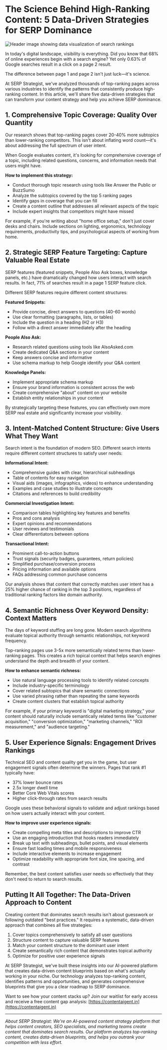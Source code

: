 # The Science Behind High-Ranking Content: 5 Data-Driven Strategies for SERP Dominance

![Header image showing data visualization of search rankings](https://images.unsplash.com/photo-1551288049-bebda4e38f71?ixlib=rb-4.0.3&ixid=M3wxMjA3fDB8MHxwaG90by1wYWdlfHx8fGVufDB8fHx8fA%3D%3D&auto=format&fit=crop&w=2070&q=80)

In today's digital landscape, visibility is everything. Did you know that 68% of online experiences begin with a search engine? Yet only 0.63% of Google searches result in a click on a page 2 result.

The difference between page 1 and page 2 isn't just luck—it's science.

At SERP Strategist, we've analyzed thousands of top-ranking pages across various industries to identify the patterns that consistently produce high-ranking content. In this article, we'll share five data-driven strategies that can transform your content strategy and help you achieve SERP dominance.

## 1. Comprehensive Topic Coverage: Quality Over Quantity

Our research shows that top-ranking pages cover 20-40% more subtopics than lower-ranking competitors. This isn't about inflating word count—it's about addressing the full spectrum of user intent.

When Google evaluates content, it's looking for comprehensive coverage of a topic, including related questions, concerns, and information needs that users might have.

**How to implement this strategy:**
- Conduct thorough topic research using tools like Answer the Public or BuzzSumo
- Analyze the subtopics covered by the top 5 ranking pages
- Identify gaps in coverage that you can fill
- Create a content outline that addresses all relevant aspects of the topic
- Include expert insights that competitors might have missed

For example, if you're writing about "home office setup," don't just cover desks and chairs. Include sections on lighting, ergonomics, technology requirements, productivity tips, and psychological aspects of working from home.

## 2. Strategic SERP Feature Targeting: Capture Valuable Real Estate

SERP features (featured snippets, People Also Ask boxes, knowledge panels, etc.) have dramatically changed how users interact with search results. In fact, 71% of searches result in a page 1 SERP feature click.

Different SERP features require different content structures:

**Featured Snippets:**
- Provide concise, direct answers to questions (40-60 words)
- Use clear formatting (paragraphs, lists, or tables)
- Include the question in a heading (H2 or H3)
- Follow with a direct answer immediately after the heading

**People Also Ask:**
- Research related questions using tools like AlsoAsked.com
- Create dedicated Q&A sections in your content
- Keep answers concise and informative
- Use schema markup to help Google identify your Q&A content

**Knowledge Panels:**
- Implement appropriate schema markup
- Ensure your brand information is consistent across the web
- Create comprehensive "about" content on your website
- Establish entity relationships in your content

By strategically targeting these features, you can effectively own more SERP real estate and significantly increase your visibility.

## 3. Intent-Matched Content Structure: Give Users What They Want

Search intent is the foundation of modern SEO. Different search intents require different content structures to satisfy user needs:

**Informational Intent:**
- Comprehensive guides with clear, hierarchical subheadings
- Table of contents for easy navigation
- Visual aids (images, infographics, videos) to enhance understanding
- Examples and case studies to illustrate concepts
- Citations and references to build credibility

**Commercial Investigation Intent:**
- Comparison tables highlighting key features and benefits
- Pros and cons analysis
- Expert opinions and recommendations
- User reviews and testimonials
- Clear differentiators between options

**Transactional Intent:**
- Prominent call-to-action buttons
- Trust signals (security badges, guarantees, return policies)
- Simplified purchase/conversion process
- Pricing information and available options
- FAQs addressing common purchase concerns

Our analysis shows that content that correctly matches user intent has a 25% higher chance of ranking in the top 3 positions, regardless of traditional ranking factors like domain authority.

## 4. Semantic Richness Over Keyword Density: Context Matters

The days of keyword stuffing are long gone. Modern search algorithms evaluate topical authority through semantic relationships, not keyword frequency.

Top-ranking pages use 3-5x more semantically related terms than lower-ranking pages. This creates a rich topical context that helps search engines understand the depth and breadth of your content.

**How to enhance semantic richness:**
- Use natural language processing tools to identify related concepts
- Include industry-specific terminology
- Cover related subtopics that share semantic connections
- Use varied phrasing rather than repeating the same keywords
- Create content clusters that establish topical authority

For example, if your primary keyword is "digital marketing strategy," your content should naturally include semantically related terms like "customer acquisition," "conversion optimization," "marketing channels," "ROI measurement," and "audience targeting."

## 5. User Experience Signals: Engagement Drives Rankings

Technical SEO and content quality get you in the game, but user engagement signals often determine the winners. Pages that rank #1 typically have:

- 37% lower bounce rates
- 2.5x longer dwell time
- Better Core Web Vitals scores
- Higher click-through rates from search results

Google uses these behavioral signals to validate and adjust rankings based on how users actually interact with your content.

**How to improve user experience signals:**
- Create compelling meta titles and descriptions to improve CTR
- Use an engaging introduction that hooks readers immediately
- Break up text with subheadings, bullet points, and visual elements
- Ensure fast loading times and mobile responsiveness
- Include interactive elements to increase engagement
- Optimize readability with appropriate font size, line spacing, and contrast

Remember, the best content satisfies user needs so effectively that they don't need to return to search results.

## Putting It All Together: The Data-Driven Approach to Content

Creating content that dominates search results isn't about guesswork or following outdated "best practices." It requires a systematic, data-driven approach that combines all five strategies:

1. Cover topics comprehensively to satisfy all user questions
2. Structure content to capture valuable SERP features
3. Match your content structure to the dominant user intent
4. Create semantically rich content that demonstrates topical authority
5. Optimize for positive user experience signals

At SERP Strategist, we've built these insights into our AI-powered platform that creates data-driven content blueprints based on what's actually working in your niche. Our technology analyzes top-ranking content, identifies patterns and opportunities, and generates comprehensive blueprints that give you a clear roadmap to SERP dominance.

Want to see how your content stacks up? Join our waitlist for early access and receive a free content gap analysis: [https://contentaigent.in](https://contentaigent.in)

---

*About SERP Strategist: We're an AI-powered content strategy platform that helps content creators, SEO specialists, and marketing teams create content that dominates search results. Our platform analyzes top-ranking content, creates data-driven blueprints, and helps you outrank your competition with less effort.*
